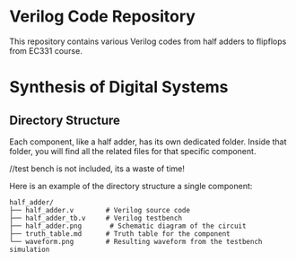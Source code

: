 # Verilog Code Repository

This repository contains various Verilog codes from half adders to flipflops from EC331 course.

# Synthesis of Digital Systems

## Directory Structure
Each component, like a half adder, has its own dedicated folder. Inside that folder, you will find all the related files for that specific component.

//test bench is not included, its a waste of time!

Here is an example of the directory structure  a single component:


```
half_adder/
├── half_adder.v        # Verilog source code
├── half_adder_tb.v     # Verilog testbench
├── half_adder.png       # Schematic diagram of the circuit
├── truth_table.md      # Truth table for the component
└── waveform.png        # Resulting waveform from the testbench simulation
```

